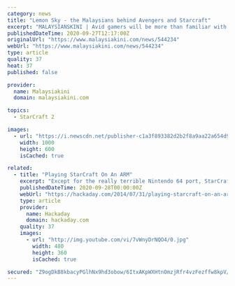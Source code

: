 ```yaml
---
category: news
title: "Lemon Sky - the Malaysians behind Avengers and Starcraft"
excerpt: "MALAYSIANSKINI | Avid gamers will be more than familiar with massive game titles such as the Final Fantasy VII Remake, Spiderman, Last of Us Part II, and Marvel's Avengers. But what they are likely to be oblivious to, is that those are just some of the ..."
publishedDateTime: 2020-09-27T12:17:00Z
originalUrl: "https://www.malaysiakini.com/news/544234"
webUrl: "https://www.malaysiakini.com/news/544234"
type: article
quality: 37
heat: 37
published: false

provider:
  name: Malaysiakini
  domain: malaysiakini.com

topics:
  - StarCraft 2

images:
  - url: "https://i.newscdn.net/publisher-c1a3f893382d2b2f8a9aa22a654d9c97/2020/09/0dfbe513f072de8230f06f38d3d9a818.jpg"
    width: 1000
    height: 600
    isCached: true

related:
  - title: "Playing StarCraft On An ARM"
    excerpt: "Except for the really terrible Nintendo 64 port, StarCraft has always been bound to desktop and laptop PCs. Blizzard could take the code for StarCraft, port it to an ARM platform, put a version on ..."
    publishedDateTime: 2020-09-28T00:00:00Z
    webUrl: "https://hackaday.com/2014/07/31/playing-starcraft-on-an-arm/"
    type: article
    provider:
      name: Hackaday
      domain: hackaday.com
    quality: 37
    images:
      - url: "http://img.youtube.com/vi/7vWnyDrNQO4/0.jpg"
        width: 480
        height: 360
        isCached: true

secured: "Z9ogDkB8kbacyPGlhNx9hd3obow/6ItxAKpWXHtnOmzjRfr4vzFezffw8kpV/eXSeNdJaME6y0hvYo9jPNb6ImGta9axP4KJWfBRcpBicik64Swqo18CUikYbGXAXzu61qg+tvHSsSJFK75Qc7WC3zhA98w0O9k8c6HaAZr0F8kSPV8e82cIktEQ3jVHURq7yQkasFP0vAIu3HvNaDaHmlxoMYkCKN+g/ZEeq+sQ9i0TUf/JY7FjjSFtQsD2JOH3emKCwtGfpLwG6aS9TuF/0LVEgtQnxzcMXPt0LF+JXJM9H8ZEmuTtSstBNZC3LhZWcd/18YjCfimDxFrC2Hj+ET8jyHCZ2ojFYfQq/iiZmdY=;8AGZkFq+YBc4ffzFVEvsNg=="
---
```


